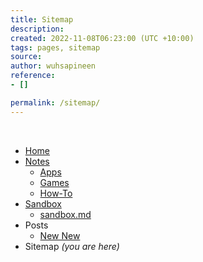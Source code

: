 ```yaml
---
title: Sitemap
description: 
created: 2022-11-08T06:23:00 (UTC +10:00)
tags: pages, sitemap
source: 
author: wuhsapineen
reference:
- []

permalink: /sitemap/
---
```

<br />

-   [Home][nav-home]
-   [Notes][nav-notes-index]
    -   [Apps][nav-notes-apps]
    -   [Games][nav-notes-games]
    -   [How-To][nav-notes-howto]
-   [Sandbox][nav-sandbox-index]
    -   [sandbox.md][nav-sandbox-sandbox.md]
-   Posts
    -   [New New][nav-posts-newnew]
-   Sitemap *(you are here)*


<!-- reference-links -->
[nav-home]: /index.md
[nav-notes-index]: /notes/
[nav-notes-apps]: /notes/apps.md
[nav-notes-games]: /notes/games.md
[nav-notes-howto]: /notes/how-to.md
[nav-sandbox-index]: /sandbox/index.html
[nav-sandbox-sandbox.md]: /sandbox/sandbox.md
[nav-posts-newnew]: /_posts/2022-10-28-new-new.markdown
<!-- endreference-links -->